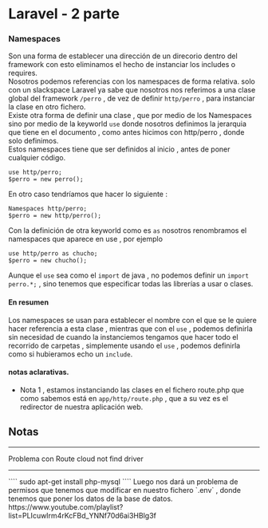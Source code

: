 # Laravel - 2 parte
### Namespaces
Son una forma de establecer una dirección de un direcorio dentro del framework  con esto eliminamos el hecho de instanciar los includes o requires.<br>
Nosotros podemos referencias con los namespaces de forma relativa. solo con un slackspace Laravel ya sabe que nosotros nos referimos a una clase global del framework `/perro` , de vez de definir `http/perro` , para instanciar la clase en otro fichero.
<br>Existe otra forma de definir una clase , que por medio de los Namespaces sino por medio de la keyworld `use` donde nosotros definimos la jerarquia que tiene en el documento , como antes hicimos con http/perro , donde solo definimos. <br>
Estos namespaces tiene que ser definidos al inicio , antes de poner cualquier código.

````
use http/perro;
$perro = new perro();
````
En otro caso tendríamos que hacer lo siguiente :
````
Namespaces http/perro;
$perro = new http/perro();
````
Con la definición de otra keyworld como es `as` nosotros renombramos el namespaces que aparece en use , por ejemplo

````
use http/perro as chucho;
$perro = new chucho();
````
Aunque el `use` sea como el `import` de java , no podemos definir un `import perro.*;` , sino tenemos que especificar todas las librerías a usar o clases.

#### En resumen

Los namespaces se usan para establecer el nombre con el que se  le quiere hacer referencia a esta clase , mientras que con el `use` , podemos definirla sin necesidad de cuando la instanciemos tengamos que hacer todo el recorrido de carpetas , simplemente usando el `use` , podemos definirla como si hubieramos echo un `include`.


#### notas aclarativas.

* Nota 1 , estamos instanciando las clases en el fichero route.php que como sabemos está en `app/http/route.php` , que a su vez es el redirector de nuestra aplicación web.

## Notas
<hr>
Problema con Route cloud not find driver
<hr>
````
sudo apt-get install php-mysql
````
Luego nos dará un problema de permisos que tenemos que modificar en nuestro fichero `.env` , donde tenemos que poner los datos de la base de datos.
https://www.youtube.com/playlist?list=PLIcuwIrm4rKcFBd_YNNf70d6ai3HBlg3f
